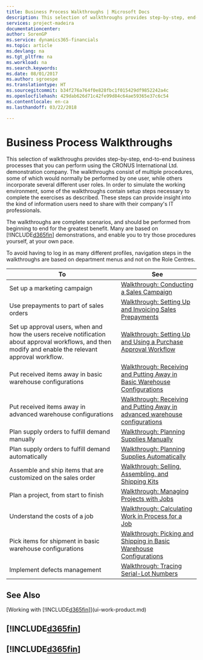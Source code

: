 ```yaml
---
title: Business Process Walkthroughs | Microsoft Docs
description: This selection of walkthroughs provides step-by-step, end-to-end business processes that you can perform using the CRONUS International Ltd. demonstration company. The walkthroughs consist of multiple procedures, some of which would normally be performed by one user, while others incorporate several different user roles. In order to simulate the working environment, some of the walkthroughs contain setup steps necessary to complete the exercises as described. These steps can provide insight into the kind of information users need to share with their company's IT professionals.
services: project-madeira
documentationcenter: 
author: SorenGP
ms.service: dynamics365-financials
ms.topic: article
ms.devlang: na
ms.tgt_pltfrm: na
ms.workload: na
ms.search.keywords: 
ms.date: 08/01/2017
ms.author: sgroespe
ms.translationtype: HT
ms.sourcegitcommit: b34f276a764f0e828fbc1f015429df9852242a4c
ms.openlocfilehash: 429dab626d71c42fe99d84c64ae59365e37c6c54
ms.contentlocale: en-ca
ms.lasthandoff: 03/22/2018

---
```

# <a name="business-process-walkthroughs"></a>Business Process Walkthroughs
This selection of walkthroughs provides step-by-step, end-to-end business processes that you can perform using the CRONUS International Ltd. demonstration company. The walkthroughs consist of multiple procedures, some of which would normally be performed by one user, while others incorporate several different user roles. In order to simulate the working environment, some of the walkthroughs contain setup steps necessary to complete the exercises as described. These steps can provide insight into the kind of information users need to share with their company's IT professionals.  

 The walkthroughs are complete scenarios, and should be performed from beginning to end for the greatest benefit. Many are based on [!INCLUDE[d365fin](includes/d365fin_md.md)] demonstrations, and enable you to try those procedures yourself, at your own pace.  

 To avoid having to log in as many different profiles, navigation steps in the walkthroughs are based on department menus and not on the Role Centres.  

|To|See|  
|--------|---------|  
|Set up a marketing campaign|[Walkthrough: Conducting a Sales Campaign](walkthrough-conducting-a-sales-campaign.md)|  
|Use prepayments to part of sales orders|[Walkthrough: Setting Up and Invoicing Sales Prepayments](walkthrough-setting-up-and-invoicing-sales-prepayments.md)|  
|Set up approval users, when and how the users receive notification about approval workflows, and then modify and enable the relevant approval workflow.|[Walkthrough: Setting Up and Using a Purchase Approval Workflow](walkthrough-setting-up-and-using-a-purchase-approval-workflow.md)|  
|Put received items away in basic warehouse configurations|[Walkthrough: Receiving and Putting Away in Basic Warehouse Configurations](walkthrough-receiving-and-putting-away-in-basic-warehousing.md)|  
|Put received items away in advanced warehouse configurations|[Walkthrough: Receiving and Putting Away in advanced warehouse configurations](walkthrough-receiving-and-putting-away-in-advanced-warehousing.md)|  
|Plan supply orders to fulfill demand manually|[Walkthrough: Planning Supplies Manually](walkthrough-planning-supplies-manually.md)|  
|Plan supply orders to fulfill demand automatically|[Walkthrough: Planning Supplies Automatically](walkthrough-planning-supplies-automatically.md)|  
|Assemble and ship items that are customized on the sales order|[Walkthrough: Selling, Assembling, and Shipping Kits](walkthrough-selling-assembling-and-shipping-kits.md)|  
|Plan a project, from start to finish|[Walkthrough: Managing Projects with Jobs](walkthrough-managing-projects-with-jobs.md)|  
|Understand the costs of a job|[Walkthrough: Calculating Work in Process for a Job](walkthrough-calculating-work-in-process-for-a-job.md)|  
|Pick items for shipment in basic warehouse configurations|[Walkthrough: Picking and Shipping in Basic Warehouse Configurations](walkthrough-picking-and-shipping-in-basic-warehousing.md)|  
|Implement defects management|[Walkthrough: Tracing Serial-Lot Numbers](walkthrough-tracing-serial-lot-numbers.md)|  

## <a name="see-also"></a>See Also
[Working with [!INCLUDE[d365fin](includes/d365fin_md.md)]](ui-work-product.md)  

## [!INCLUDE[d365fin](includes/free_trial_md.md)]  
## [!INCLUDE[d365fin](includes/training_link_md.md)]

